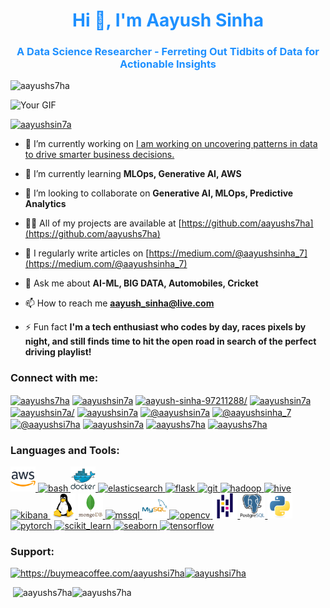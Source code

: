 <h1 align="center"><span style="color: dodgerblue;">Hi 👋, I'm Aayush Sinha</span></h1>
<h3 align="center"><span style="color: dodgerblue;">A Data Science Researcher - Ferreting Out Tidbits of Data for Actionable Insights</span></h3>

<p align="left"> <img src="https://komarev.com/ghpvc/?username=aayushs7ha&label=Profile%20views&color=0e75b6&style=flat" alt="aayushs7ha" /> </p>

![Your GIF](https://camo.githubusercontent.com/7de37139d0b4c1ce40865e799b446c0e963a3dd8fb68d239707237c40604fa3d/68747470733a2f2f63646e2e6472696262626c652e636f6d2f75736572732f3733303730332f73637265656e73686f74732f363538313234332f6176656e746f2e676966)

<p align="left"> <a href="https://twitter.com/aayushsin7a" target="blank"><img src="https://img.shields.io/twitter/follow/aayushsin7a?logo=twitter&style=for-the-badge" alt="aayushsin7a" /></a> </p>

- 🔭 I’m currently working on [I am working on uncovering patterns in data to drive smarter business decisions.](https://github.com/aayushs7ha)

- 🌱 I’m currently learning **MLOps, Generative AI, AWS**

- 👯 I’m looking to collaborate on **Generative AI, MLOps, Predictive Analytics**

- 👨‍💻 All of my projects are available at [https://github.com/aayushs7ha](https://github.com/aayushs7ha)

- 📝 I regularly write articles on [https://medium.com/@aayushsinha_7](https://medium.com/@aayushsinha_7)

- 💬 Ask me about **AI-ML, BIG DATA, Automobiles, Cricket**

- 📫 How to reach me **aayush_sinha@live.com**

- ⚡ Fun fact **I'm a tech enthusiast who codes by day, races pixels by night, and still finds time to hit the open road in search of the perfect driving playlist!**
  
<h3 align="left">Connect with me:</h3>
<p align="left">
<a href="https://dev.to/aayushs7ha" target="blank"><img align="center" src="https://raw.githubusercontent.com/rahuldkjain/github-profile-readme-generator/master/src/images/icons/Social/devto.svg" alt="aayushs7ha" height="30" width="40" /></a>
<a href="https://twitter.com/aayushsin7a" target="blank"><img align="center" src="https://raw.githubusercontent.com/rahuldkjain/github-profile-readme-generator/master/src/images/icons/Social/twitter.svg" alt="aayushsin7a" height="30" width="40" /></a>
<a href="https://linkedin.com/in/aayush-sinha-97211288/" target="blank"><img align="center" src="https://raw.githubusercontent.com/rahuldkjain/github-profile-readme-generator/master/src/images/icons/Social/linked-in-alt.svg" alt="aayush-sinha-97211288/" height="30" width="40" /></a>
<a href="https://kaggle.com/aayushsin7a" target="blank"><img align="center" src="https://raw.githubusercontent.com/rahuldkjain/github-profile-readme-generator/master/src/images/icons/Social/kaggle.svg" alt="aayushsin7a" height="30" width="40" /></a>
<a href="https://fb.com/aayushsin7a/" target="blank"><img align="center" src="https://raw.githubusercontent.com/rahuldkjain/github-profile-readme-generator/master/src/images/icons/Social/facebook.svg" alt="aayushsin7a/" height="30" width="40" /></a>
<a href="https://instagram.com/aayushsin7a" target="blank"><img align="center" src="https://raw.githubusercontent.com/rahuldkjain/github-profile-readme-generator/master/src/images/icons/Social/instagram.svg" alt="aayushsin7a" height="30" width="40" /></a>
<a href="https://hashnode.com/@aayushsin7a" target="blank"><img align="center" src="https://raw.githubusercontent.com/rahuldkjain/github-profile-readme-generator/master/src/images/icons/Social/hashnode.svg" alt="@aayushsin7a" height="30" width="40" /></a>
<a href="https://medium.com/@aayushsinha_7" target="blank"><img align="center" src="https://raw.githubusercontent.com/rahuldkjain/github-profile-readme-generator/master/src/images/icons/Social/medium.svg" alt="@aayushsinha_7" height="30" width="40" /></a>
<a href="https://www.youtube.com/c/@aayushsi7ha" target="blank"><img align="center" src="https://raw.githubusercontent.com/rahuldkjain/github-profile-readme-generator/master/src/images/icons/Social/youtube.svg" alt="@aayushsi7ha" height="30" width="40" /></a>
<a href="https://www.codechef.com/users/aayushsin7a" target="blank"><img align="center" src="https://cdn.jsdelivr.net/npm/simple-icons@3.1.0/icons/codechef.svg" alt="aayushsin7a" height="30" width="40" /></a>
<a href="https://www.hackerrank.com/aayushs7ha" target="blank"><img align="center" src="https://raw.githubusercontent.com/rahuldkjain/github-profile-readme-generator/master/src/images/icons/Social/hackerrank.svg" alt="aayushs7ha" height="30" width="40" /></a>
<a href="https://www.leetcode.com/aayushs7ha" target="blank"><img align="center" src="https://raw.githubusercontent.com/rahuldkjain/github-profile-readme-generator/master/src/images/icons/Social/leet-code.svg" alt="aayushs7ha" height="30" width="40" /></a>
</p>

<h3 align="left">Languages and Tools:</h3>
<p align="left"> <a href="https://aws.amazon.com" target="_blank" rel="noreferrer"> <img src="https://raw.githubusercontent.com/devicons/devicon/master/icons/amazonwebservices/amazonwebservices-original-wordmark.svg" alt="aws" width="40" height="40"/> </a> <a href="https://www.gnu.org/software/bash/" target="_blank" rel="noreferrer"> <img src="https://www.vectorlogo.zone/logos/gnu_bash/gnu_bash-icon.svg" alt="bash" width="40" height="40"/> </a> <a href="https://www.docker.com/" target="_blank" rel="noreferrer"> <img src="https://raw.githubusercontent.com/devicons/devicon/master/icons/docker/docker-original-wordmark.svg" alt="docker" width="40" height="40"/> </a> <a href="https://www.elastic.co" target="_blank" rel="noreferrer"> <img src="https://www.vectorlogo.zone/logos/elastic/elastic-icon.svg" alt="elasticsearch" width="40" height="40"/> </a> <a href="https://flask.palletsprojects.com/" target="_blank" rel="noreferrer"> <img src="https://www.vectorlogo.zone/logos/pocoo_flask/pocoo_flask-icon.svg" alt="flask" width="40" height="40"/> </a> <a href="https://git-scm.com/" target="_blank" rel="noreferrer"> <img src="https://www.vectorlogo.zone/logos/git-scm/git-scm-icon.svg" alt="git" width="40" height="40"/> </a> <a href="https://hadoop.apache.org/" target="_blank" rel="noreferrer"> <img src="https://www.vectorlogo.zone/logos/apache_hadoop/apache_hadoop-icon.svg" alt="hadoop" width="40" height="40"/> </a> <a href="https://hive.apache.org/" target="_blank" rel="noreferrer"> <img src="https://www.vectorlogo.zone/logos/apache_hive/apache_hive-icon.svg" alt="hive" width="40" height="40"/> </a> <a href="https://www.elastic.co/kibana" target="_blank" rel="noreferrer"> <img src="https://www.vectorlogo.zone/logos/elasticco_kibana/elasticco_kibana-icon.svg" alt="kibana" width="40" height="40"/> </a> <a href="https://www.linux.org/" target="_blank" rel="noreferrer"> <img src="https://raw.githubusercontent.com/devicons/devicon/master/icons/linux/linux-original.svg" alt="linux" width="40" height="40"/> </a> <a href="https://www.mongodb.com/" target="_blank" rel="noreferrer"> <img src="https://raw.githubusercontent.com/devicons/devicon/master/icons/mongodb/mongodb-original-wordmark.svg" alt="mongodb" width="40" height="40"/> </a> <a href="https://www.microsoft.com/en-us/sql-server" target="_blank" rel="noreferrer"> <img src="https://www.svgrepo.com/show/303229/microsoft-sql-server-logo.svg" alt="mssql" width="40" height="40"/> </a> <a href="https://www.mysql.com/" target="_blank" rel="noreferrer"> <img src="https://raw.githubusercontent.com/devicons/devicon/master/icons/mysql/mysql-original-wordmark.svg" alt="mysql" width="40" height="40"/> </a> <a href="https://opencv.org/" target="_blank" rel="noreferrer"> <img src="https://www.vectorlogo.zone/logos/opencv/opencv-icon.svg" alt="opencv" width="40" height="40"/> </a> <a href="https://pandas.pydata.org/" target="_blank" rel="noreferrer"> <img src="https://raw.githubusercontent.com/devicons/devicon/2ae2a900d2f041da66e950e4d48052658d850630/icons/pandas/pandas-original.svg" alt="pandas" width="40" height="40"/> </a> <a href="https://www.postgresql.org" target="_blank" rel="noreferrer"> <img src="https://raw.githubusercontent.com/devicons/devicon/master/icons/postgresql/postgresql-original-wordmark.svg" alt="postgresql" width="40" height="40"/> </a> <a href="https://www.python.org" target="_blank" rel="noreferrer"> <img src="https://raw.githubusercontent.com/devicons/devicon/master/icons/python/python-original.svg" alt="python" width="40" height="40"/> </a> <a href="https://pytorch.org/" target="_blank" rel="noreferrer"> <img src="https://www.vectorlogo.zone/logos/pytorch/pytorch-icon.svg" alt="pytorch" width="40" height="40"/> </a> <a href="https://scikit-learn.org/" target="_blank" rel="noreferrer"> <img src="https://upload.wikimedia.org/wikipedia/commons/0/05/Scikit_learn_logo_small.svg" alt="scikit_learn" width="40" height="40"/> </a> <a href="https://seaborn.pydata.org/" target="_blank" rel="noreferrer"> <img src="https://seaborn.pydata.org/_images/logo-mark-lightbg.svg" alt="seaborn" width="40" height="40"/> </a> <a href="https://www.tensorflow.org" target="_blank" rel="noreferrer"> <img src="https://www.vectorlogo.zone/logos/tensorflow/tensorflow-icon.svg" alt="tensorflow" width="40" height="40"/> </a> </p>

<h3 align="left">Support:</h3>

<div style="display: flex; align-items: center;">
    <div>
        <a href="https://www.buymeacoffee.com/https://buymeacoffee.com/aayushsi7ha"> 
            <img src="https://cdn.buymeacoffee.com/buttons/v2/default-yellow.png" height="50" width="210" alt="https://buymeacoffee.com/aayushsi7ha" />
        </a>
    </div>
    <div>
        <a href="https://ko-fi.com/aayushsi7ha"> 
            <img src="https://cdn.ko-fi.com/cdn/kofi3.png?v=3" height="50" width="210" alt="aayushsi7ha" />
        </a>
    </div>
</div>

<div style="display: flex; align-items: center;">
    <div>
        <p>&nbsp;<img src="https://github-readme-stats.vercel.app/api?username=aayushs7ha&show_icons=true&locale=en" alt="aayushs7ha" /></p>
    </div>
    <div>
        <p><img src="https://github-readme-stats.vercel.app/api/top-langs?username=aayushs7ha&show_icons=true&locale=en&layout=compact" alt="aayushs7ha" /></p> 
    </div>
</div>



